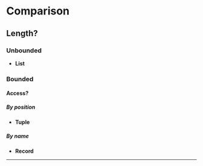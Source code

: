 # Comparison
## Length?
### Unbounded
- **List**
### Bounded
#### Access?
##### By position
- **Tuple**
##### By name
- **Record**
-----------------------------------------
